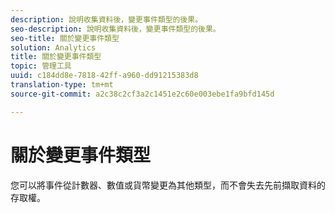 ```yaml
---
description: 說明收集資料後，變更事件類型的後果。
seo-description: 說明收集資料後，變更事件類型的後果。
seo-title: 關於變更事件類型
solution: Analytics
title: 關於變更事件類型
topic: 管理工具
uuid: c184dd8e-7818-42ff-a960-dd91215383d8
translation-type: tm+mt
source-git-commit: a2c38c2cf3a2c1451e2c60e003ebe1fa9bfd145d

---
```



# 關於變更事件類型

您可以將事件從計數器、數值或貨幣變更為其他類型，而不會失去先前擷取資料的存取權。

